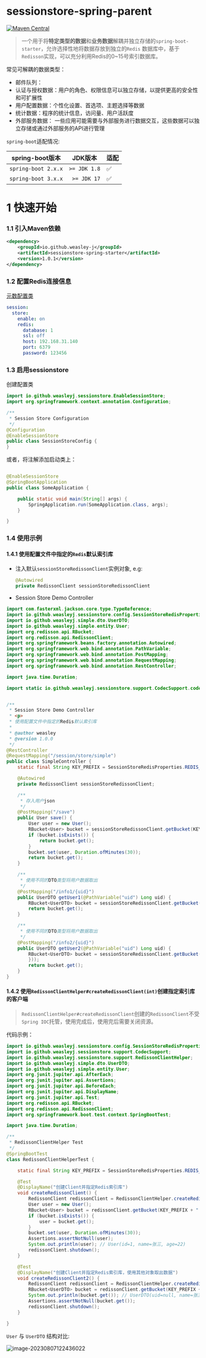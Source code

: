 # sessionstore-spring-parent

[![Maven Central](https://img.shields.io/maven-central/v/io.github.weasley-j/sessionstore-spring-starter)](https://search.maven.org/artifact/io.github.weasley-j/sessionstore-spring-starter)

> 一个用于将**特定类型的数据**和**业务数据**解耦并独立存储的`spring-boot-starter`，允许选择性地将数据存放到独立的`Redis`
> 数据库中，基于`Redisson`实现，可以充分利用Redis的0~15号索引数据库。



常见可解耦的数据类型：

- 邮件队列：
- 认证与授权数据：用户的角色、权限信息可以独立存储，以提供更高的安全性和可扩展性
- 用户配置数据：个性化设置、首选项、主题选择等数据
- 统计数据：程序的统计信息，访问量、用户活跃度
- 外部服务数据： 一些应用可能需要与外部服务进行数据交互，这些数据可以独立存储或通过外部服务的API进行管理



`spring-boot`适配情况: 

| spring-boot版本       | JDK版本        | 适配 |
|---------------------|--------------|----|
| `spring-boot 2.x.x` | `>= JDK 1.8` | ✅  |
| `spring-boot 3.x.x` | ` >= JDK 17` | ✅  |



# 1 快速开始

### 1.1 引入Maven依赖

```xml
<dependency>
    <groupId>io.github.weasley-j</groupId>
    <artifactId>sessionstore-spring-starter</artifactId>
    <version>1.0.1</version>
</dependency>
```

### 1.2 配置Redis连接信息

[元数配置类](https://github.com/Weasley-J/sessionstore-spring-parent/blob/main/sessionstore-spring-starter/src/main/java/io/github/weasleyj/sessionstore/config/SessionStoreRedisProperties.java#L20-L69)

```yaml
session:
  store:
    enable: on
    redis:
      database: 1
      ssl: off
      host: 192.168.31.140
      port: 6379
      password: 123456
```

### 1.3 启用sessionstore

创建配置类

```java
import io.github.weasleyj.sessionstore.EnableSessionStore;
import org.springframework.context.annotation.Configuration;

/**
 * Session Store Configuration
 */
@Configuration
@EnableSessionStore
public class SessionStoreConfig {
}
```

或者，将注解添加启动类上：

```java

@EnableSessionStore
@SpringBootApplication
public class SomeApplication {

    public static void main(String[] args) {
        SpringApplication.run(SomeApplication.class, args);
    }

}
```

### 1.4 使用示例

#### 1.4.1 使用配置文件中指定的`Redis`默认索引库

- 注入默认`sessionStoreRedissonClient`实例对象, e.g:

  ```java
  @Autowired
  private RedissonClient sessionStoreRedissonClient
  ```

- Session Store Demo Controller

```java
import com.fasterxml.jackson.core.type.TypeReference;
import io.github.weasleyj.sessionstore.config.SessionStoreRedisProperties;
import io.github.weasleyj.simple.dto.UserDTO;
import io.github.weasleyj.simple.entity.User;
import org.redisson.api.RBucket;
import org.redisson.api.RedissonClient;
import org.springframework.beans.factory.annotation.Autowired;
import org.springframework.web.bind.annotation.PathVariable;
import org.springframework.web.bind.annotation.PostMapping;
import org.springframework.web.bind.annotation.RequestMapping;
import org.springframework.web.bind.annotation.RestController;

import java.time.Duration;

import static io.github.weasleyj.sessionstore.support.CodecSupport.codec;


/**
 * Session Store Demo Controller
 * <p>
 * 使用配置文件中指定的Redis默认索引库
 *
 * @author weasley
 * @version 1.0.0
 */
@RestController
@RequestMapping("/session/store/simple")
public class SimpleController {
    static final String KEY_PREFIX = SessionStoreRedisProperties.REDIS_KEY_PREFIX;

    @Autowired
    private RedissonClient sessionStoreRedissonClient;

    /**
     * 存入用户json
     */
    @PostMapping("/save")
    public User save() {
        User user = new User();
        RBucket<User> bucket = sessionStoreRedissonClient.getBucket(KEY_PREFIX + ":" + user.getId());
        if (bucket.isExists()) {
            return bucket.get();
        }
        bucket.set(user, Duration.ofMinutes(30));
        return bucket.get();
    }

    /**
     * 使用不同的DTO类型将用户数据取出
     */
    @PostMapping("/info1/{uid}")
    public UserDTO getUser1(@PathVariable("uid") Long uid) {
        RBucket<UserDTO> bucket = sessionStoreRedissonClient.getBucket(KEY_PREFIX + ":" + uid, codec(UserDTO.class));
        return bucket.get();
    }

    /**
     * 使用不同的DTO类型将用户数据取出
     */
    @PostMapping("/info2/{uid}")
    public UserDTO getUser2(@PathVariable("uid") Long uid) {
        RBucket<UserDTO> bucket = sessionStoreRedissonClient.getBucket(KEY_PREFIX + ":" + uid, codec(new TypeReference<UserDTO>() {
        }));
        return bucket.get();
    }
}
```



#### 1.4.2 使用`RedissonClientHelper#createRedissonClient(int)`创建指定索引库的客户端

> `RedissonClientHelper#createRedissonClient`创建的`RedissonClient`不受`Spring IOC`托管，使用完成后，使用完后需要关闭资源。

代码示例：

```java
import io.github.weasleyj.sessionstore.config.SessionStoreRedisProperties;
import io.github.weasleyj.sessionstore.support.CodecSupport;
import io.github.weasleyj.sessionstore.support.RedissonClientHelper;
import io.github.weasleyj.simple.dto.UserDTO;
import io.github.weasleyj.simple.entity.User;
import org.junit.jupiter.api.AfterEach;
import org.junit.jupiter.api.Assertions;
import org.junit.jupiter.api.BeforeEach;
import org.junit.jupiter.api.DisplayName;
import org.junit.jupiter.api.Test;
import org.redisson.api.RBucket;
import org.redisson.api.RedissonClient;
import org.springframework.boot.test.context.SpringBootTest;

import java.time.Duration;

/**
 * RedissonClientHelper Test
 */
@SpringBootTest
class RedissonClientHelperTest {

    static final String KEY_PREFIX = SessionStoreRedisProperties.REDIS_KEY_PREFIX;

    @Test
    @DisplayName("创建Client并指定Redis索引库")
    void createRedissonClient() {
        RedissonClient redissonClient = RedissonClientHelper.createRedissonClient(2);
        User user = new User();
        RBucket<User> bucket = redissonClient.getBucket(KEY_PREFIX + ":" + user.getId());
        if (bucket.isExists()) {
            user = bucket.get();
        }
        bucket.set(user, Duration.ofMinutes(30));
        Assertions.assertNotNull(user);
        System.out.println(user); // User(id=1, name=张三, age=22)
        redissonClient.shutdown();
    }

    @Test
    @DisplayName("创建Client并指定Redis索引库，使用其他对象取出数据")
    void createRedissonClient2() {
        RedissonClient redissonClient = RedissonClientHelper.createRedissonClient(2);
        RBucket<UserDTO> bucket = redissonClient.getBucket(KEY_PREFIX + ":" + 1, CodecSupport.codec(UserDTO.class));
        System.out.println(bucket.get()); // UserDTO(uid=null, name=张三, age=22)
        Assertions.assertNotNull(bucket.get());
        redissonClient.shutdown();
    }

}
```

`User` 与 `UserDTO` 结构对比:

![image-20230807122436022](https://weasley.oss-cn-shanghai.aliyuncs.com/Photos/image-20230807122436022.png)
